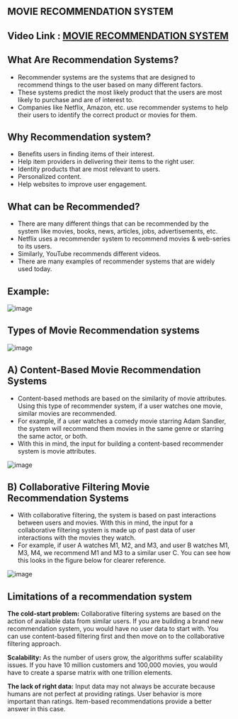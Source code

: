 ## MOVIE RECOMMENDATION SYSTEM

## Video Link : [MOVIE RECOMMENDATION SYSTEM](https://drive.google.com/file/d/1vJYL4KGj2aXYBxta2Vv7lKNmw78gmW03/view?usp=sharing)

## What Are Recommendation Systems?

- Recommender systems are the systems that are designed to recommend things to the user based on many different factors. 
- These systems predict the most likely product that the users are most likely to purchase and are of interest to. 
- Companies like Netflix, Amazon, etc. use recommender systems to help their users to identify the correct product or movies for them. 

## Why Recommendation system?

- Benefits users in finding items of their interest.
- Help item providers in delivering their items to the right user.
- Identity products that are most relevant to users.
- Personalized content.
- Help websites to improve user engagement.

## What can be Recommended?

- There are many different things that can be recommended by the system like movies, books, news, articles, jobs, advertisements, etc. 
- Netflix uses a recommender system to recommend movies & web-series to its users. 
- Similarly, YouTube recommends different videos. 
- There are many examples of recommender systems that are widely used today.

## Example:

![image](https://user-images.githubusercontent.com/63282184/135043622-c2294d32-0e26-426a-b892-3b89a5c94700.png)

## Types of Movie Recommendation systems

![image](https://user-images.githubusercontent.com/63282184/135043658-e75e5a85-2600-4eaf-a871-2b9517bd631e.png)

## A) Content-Based Movie Recommendation Systems

- Content-based methods are based on the similarity of movie attributes. Using this type of recommender system, if a user watches one movie, similar movies are recommended. 
- For example, if a user watches a comedy movie starring Adam Sandler, the system will recommend them movies in the same genre or starring the same actor, or both. 
- With this in mind, the input for building a content-based recommender system is movie attributes.

![image](https://user-images.githubusercontent.com/63282184/135043873-8ebb667d-c191-4678-adad-2d9b2d900570.png)


## B) Collaborative Filtering Movie Recommendation Systems

- With collaborative filtering, the system is based on past interactions between users and movies. With this in mind, the input for a collaborative filtering system is made up of past data of user interactions with the movies they watch.
- For example, if user A watches M1, M2, and M3, and user B watches M1, M3, M4, we recommend M1 and M3 to a similar user C. You can see how this looks in the figure below for clearer reference.

![image](https://user-images.githubusercontent.com/63282184/135043998-1e86c22a-0700-4b52-9553-a1e52247e1a4.png)


## Limitations of a recommendation system

**The cold-start problem:** Collaborative filtering systems are based on the action of available data from similar users. If you are building a brand new recommendation system, you would have no user data to start with. You can use content-based filtering first and then move on to the collaborative filtering approach.

**Scalability:** As the number of users grow, the algorithms suffer scalability issues. If you have 10 million customers and 100,000 movies, you would have to create a sparse matrix with one trillion elements.

**The lack of right data:** Input data may not always be accurate because humans are not perfect at providing ratings. User behavior is more important than ratings. Item-based recommendations provide a better answer in this case.






